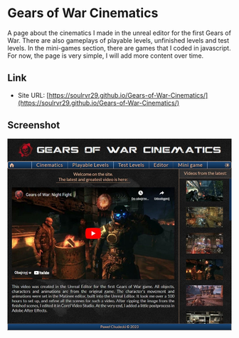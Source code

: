 # Gears of War Cinematics

A page about the cinematics I made in the unreal editor for the first Gears of War. There are also gameplays of playable levels, unfinished levels and test levels. In the mini-games section, there are games that I coded in javascript. For now, the page is very simple, I will add more content over time.

## Link

- Site URL: [https://soulrvr29.github.io/Gears-of-War-Cinematics/](https://soulrvr29.github.io/Gears-of-War-Cinematics/)

## Screenshot

![](./screenshot.jpeg)
